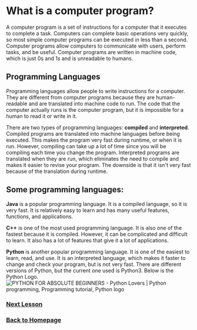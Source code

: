 # What is a computer program?
A computer program is a set of instructions for a computer that it executes to complete a task. Computers can complete basic operations very quickly, so most simple computer programs can be executed in less than a second.  Computer programs allow computers to communicate with users, perform tasks, and be useful. Computer programs are written in machine code, which is just 0s and 1s and is unreadable to humans. 

## Programming Languages
Programming languages allow people to write instructions for a computer. They are different from computer programs because they are human-readable and are translated into machine code to run. The code that the computer actually runs is the computer program, but it is impossible for a human to read it or write in it.

There are two types of programming languages: **compiled** and **interpreted**. Compiled programs are translated into machine languages before being executed. This makes the program very fast during runtime, or when it is run. However, compiling can take up a lot of time since you will be compiling each time you change the program. Interpreted programs are translated when they are run, which eliminates the need to compile and makes it easier to revise your program. The downside is that it isn't very fast because of the translation during runtime.

## Some programming languages:
**Java** is a popular programming language. It is a compiled language, so it is very fast. It is relatively easy to learn and has many useful features, functions, and applications.

**C++** is one of the most used programming language. It is also one of the fastest because it is compiled. However, it can be complicated and difficult to learn. It also has a lot of features that give it a lot of applications.

**Python** is another popular programming language. It is one of the easiest to learn, read, and use. It is an interpreted language, which makes it faster to change and check your program, but is not very fast. There are different versions of Python, but the current one used is Python3. Below is the Python Logo.
<img src="https://i.pinimg.com/originals/0f/60/19/0f6019e15f1d8ae07e7e8ea16d242676.png" alt="PYTHON FOR ABSOLUTE BEGINNERS - Python Lovers | Python programming,  Programming tutorial, Python logo"/>

### [Next Lesson](lesson1.md)
### [Back to Homepage](README.md)
